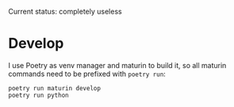 Current status: completely useless

Develop
=======

I use Poetry as venv manager and maturin to build it, so all maturin commands need to be prefixed
with `poetry run`:

	poetry run maturin develop
	poetry run python


